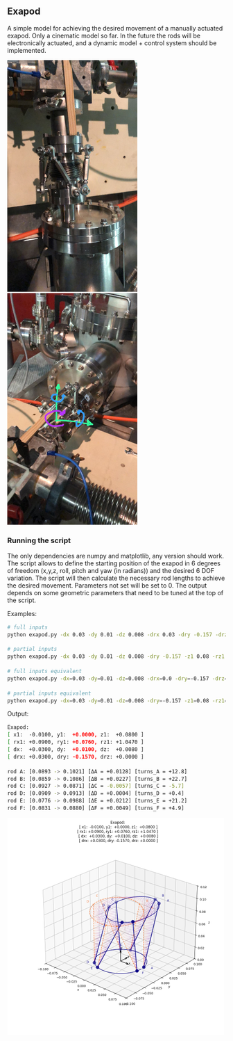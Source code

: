 ## Exapod
A simple model for achieving the desired movement of a manually actuated exapod. Only a cinematic
model so far. In the future the rods will be electronically actuated, and a dynamic model + control
system should be implemented.

<img src="exa1.jpeg" width="300">
<img src="exa2.jpeg" width="300">

### Running the script
The only dependencies are numpy and matplotlib, any version should work.
The script allows to define the starting position of the exapod in 6 degrees of freedom (x,y,z,
roll, pitch and yaw (in radians)) and the desired 6 DOF variation. The script will then calculate
the necessary rod lengths to achieve the desired movement. Parameters not set will be set to 0. The
output depends on some geometric parameters that need to be tuned at the top of the script.

Examples:
```bash
# full inputs
python exapod.py -dx 0.03 -dy 0.01 -dz 0.008 -drx 0.03 -dry -0.157 -drz 0.0 -x1 -0.01 -y1 0.0 -z1 0.08 -rx1 0.09 -ry1 0.076 -rz1 1.047

# partial inputs
python exapod.py -dx 0.03 -dy 0.01 -dz 0.008 -dry -0.157 -z1 0.08 -rz1 1.047

# full inputs equivalent
python exapod.py -dx=0.03 -dy=0.01 -dz=0.008 -drx=0.0 -dry=-0.157 -drz=0.0 -x1=0.0 -y1=0.0 -z1=0.08 -rx1=0.09 -ry1=0.076 -rz1=1.047

# partial inputs equivalent
python exapod.py -dx=0.03 -dy=0.01 -dz=0.008 -dry=-0.157 -z1=0.08 -rz1=1.047
```

Output:
```bash
Exapod:
[ x1:  -0.0100, y1:  +0.0000, z1:  +0.0800 ]
[ rx1: +0.0900, ry1: +0.0760, rz1: +1.0470 ]
[ dx:  +0.0300, dy:  +0.0100, dz:  +0.0080 ]
[ drx: +0.0300, dry: -0.1570, drz: +0.0000 ]

rod A: [0.0893 -> 0.1021] [ΔA = +0.0128] [turns_A = +12.8]
rod B: [0.0859 -> 0.1086] [ΔB = +0.0227] [turns_B = +22.7]
rod C: [0.0927 -> 0.0871] [ΔC = -0.0057] [turns_C = -5.7]
rod D: [0.0909 -> 0.0913] [ΔD = +0.0004] [turns_D = +0.4]
rod E: [0.0776 -> 0.0988] [ΔE = +0.0212] [turns_E = +21.2]
rod F: [0.0831 -> 0.0880] [ΔF = +0.0049] [turns_F = +4.9]
```

<img src="exapod.png" width="500">

